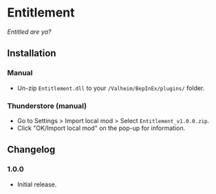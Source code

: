 # Entitlement

*Entitled are ya?*

## Installation

### Manual

  * Un-zip `Entitlement.dll` to your `/Valheim/BepInEx/plugins/` folder.

### Thunderstore (manual)

  * Go to Settings > Import local mod > Select `Entitlement_v1.0.0.zip`.
  * Click "OK/Import local mod" on the pop-up for information.

## Changelog

### 1.0.0

  * Initial release.